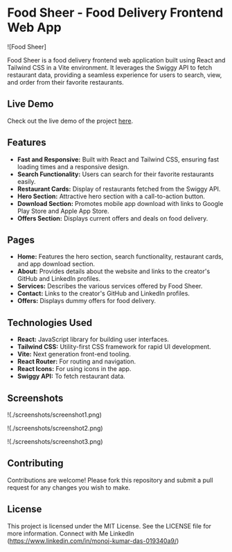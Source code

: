 # Food Sheer - Food Delivery Frontend Web App

![Food Sheer]

Food Sheer is a food delivery frontend web application built using React and Tailwind CSS in a Vite environment. It leverages the Swiggy API to fetch restaurant data, providing a seamless experience for users to search, view, and order from their favorite restaurants.

## Live Demo

Check out the live demo of the project [here](https://foodsheer.vercel.app/).

## Features

- **Fast and Responsive:** Built with React and Tailwind CSS, ensuring fast loading times and a responsive design.
- **Search Functionality:** Users can search for their favorite restaurants easily.
- **Restaurant Cards:** Display of restaurants fetched from the Swiggy API.
- **Hero Section:** Attractive hero section with a call-to-action button.
- **Download Section:** Promotes mobile app download with links to Google Play Store and Apple App Store.
- **Offers Section:** Displays current offers and deals on food delivery.

## Pages

- **Home:** Features the hero section, search functionality, restaurant cards, and app download section.
- **About:** Provides details about the website and links to the creator's GitHub and LinkedIn profiles.
- **Services:** Describes the various services offered by Food Sheer.
- **Contact:** Links to the creator's GitHub and LinkedIn profiles.
- **Offers:** Displays dummy offers for food delivery.

## Technologies Used

- **React:** JavaScript library for building user interfaces.
- **Tailwind CSS:** Utility-first CSS framework for rapid UI development.
- **Vite:** Next generation front-end tooling.
- **React Router:** For routing and navigation.
- **React Icons:** For using icons in the app.
- **Swiggy API:** To fetch restaurant data.

## Screenshots

!(./screenshots/screenshot1.png)

!(./screenshots/screenshot2.png)

!(./screenshots/screenshot3.png)

## Contributing

Contributions are welcome! Please fork this repository and submit a pull request for any changes you wish to make.

## License

This project is licensed under the MIT License. See the LICENSE file for more information.
Connect with Me
LinkedIn (https://www.linkedin.com/in/monoj-kumar-das-019340a9/)
